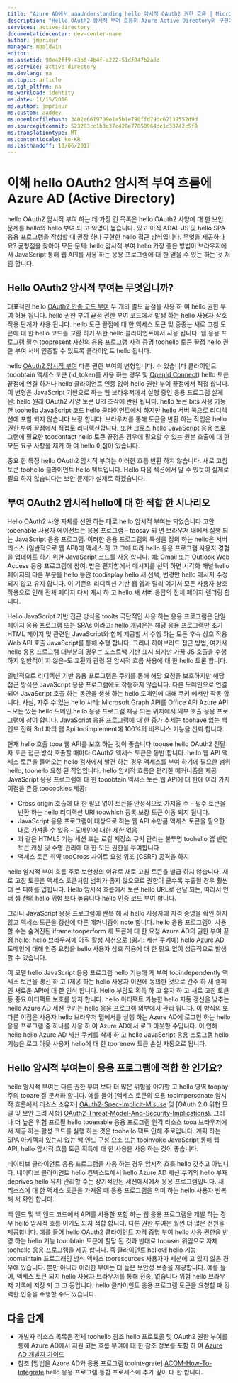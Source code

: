 ```yaml
---
title: "Azure AD에서 aaaUnderstanding hello 암시적 OAuth2 권한 흐름 | Microsoft Docs"
description: "Hello OAuth2 암시적 부여 흐름의 Azure Active Directory의 구현에 대 한 자세한 정보 및 여부와 응용 프로그램에 적합 합니다."
services: active-directory
documentationcenter: dev-center-name
author: jmprieur
manager: mbaldwin
editor: 
ms.assetid: 90e42ff9-43b0-4b4f-a222-51df847b2a8d
ms.service: active-directory
ms.devlang: na
ms.topic: article
ms.tgt_pltfrm: na
ms.workload: identity
ms.date: 11/15/2016
ms.author: jmprieur
ms.custom: aaddev
ms.openlocfilehash: 3402e6619709e1a5b1e790ffd79dc62139552d9d
ms.sourcegitcommit: 523283cc1b3c37c428e77850964dc1c33742c5f0
ms.translationtype: MT
ms.contentlocale: ko-KR
ms.lasthandoff: 10/06/2017
---
```

# <a name="understanding-hello-oauth2-implicit-grant-flow-in-azure-active-directory-ad"></a>이해 hello OAuth2 암시적 부여 흐름에 Azure AD (Active Directory)
hello OAuth2 암시적 부여 하는 데 가장 긴 목록은 hello OAuth2 사양에 대 한 보안 문제를 hello와 hello 부여 되 고 악명이 높습니다. 있고 아직 ADAL JS 및 hello SPA 응용 프로그램을 작성할 때 권장 하나 구현한 hello 접근 방식입니다. 무엇을 제공하나요? 균형점을 찾아야 모든 문제: hello 암시적 부여 hello 가장 좋은 방법이 브라우저에서 JavaScript 통해 웹 API를 사용 하는 응용 프로그램에 대 한 얻을 수 있는 하는 것 처럼 합니다.

## <a name="what-is-hello-oauth2-implicit-grant"></a>Hello OAuth2 암시적 부여는 무엇입니까?
대표적인 hello [OAuth2 인증 코드 부여](https://tools.ietf.org/html/rfc6749#section-1.3.1) 두 개의 별도 끝점을 사용 하 여 hello 권한 부여 허용 됩니다. hello 권한 부여 끝점 권한 부여 코드에서 발생 하는 hello 사용자 상호 작용 단계가 사용 됩니다. hello 토큰 끝점에 대 한 액세스 토큰 및 종종는 새로 고침 토큰에 대 한 hello 코드를 교환 하기 위한 hello 클라이언트에서 사용 됩니다. 웹 응용 프로그램 필수 toopresent 자신의 응용 프로그램 자격 증명 toohello 토큰 끝점 hello 권한 부여 서버 인증할 수 있도록 클라이언트 hello 됩니다.

hello [OAuth2 암시적 부여](https://tools.ietf.org/html/rfc6749#section-1.3.2) 다른 권한 부여의 변형입니다. 수 있습니다 클라이언트 tooobtain 액세스 토큰 (id_token를 사용 하는 경우 및 [OpenId Connect](http://openid.net/specs/openid-connect-core-1_0.html)) hello 토큰 끝점에 연결 하거나 hello 클라이언트 인증 없이 hello 권한 부여 끝점에서 직접 합니다. 이 변형은 JavaScript 기반으로 하는 웹 브라우저에서 실행 중인 응용 프로그램 설계 된: hello 원래 OAuth2 사양 토큰 URI 조각에 반환 됩니다. hello 토큰 bits 사용 가능한 toohello JavaScript 코드 hello 클라이언트에서 하지만 hello 서버 쪽으로 리디렉션에 포함 되지 않습니다 보장 합니다. 브라우저를 통해 토큰을 반환 하는 작업은 hello 권한 부여 끝점에서 직접로 리디렉션합니다. 또한 크로스 hello JavaScript 응용 프로그램에 필요한 toocontact hello 토큰 끝점은 경우에 필요할 수 있는 원본 호출에 대 한 모든 요구 사항을 제거 하 여 hello 이점이 있습니다.

중요 한 특징 hello OAuth2 암시적 부여는 이러한 흐름 반환 하지 않습니다. 새로 고침 토큰 toohello 클라이언트 hello 팩트입니다. Hello 다음 섹션에서 알 수 있듯이 실제로 필요 하지 않습니다는 보안 문제가 실제로 하겠습니다.

## <a name="suitable-scenarios-for-hello-oauth2-implicit-grant"></a>부여 OAuth2 암시적 hello에 대 한 적합 한 시나리오
Hello OAuth2 사양 자체를 선언 하는 대로 hello 암시적 부여는 되었습니다 고안 tooenable 사용자 에이전트는 응용 프로그램 – toosay 되 면 브라우저 내에서 실행 되는 JavaScript 응용 프로그램. 이러한 응용 프로그램의 특성을 정의 하는 hello은 서버 리소스 (일반적으로 웹 API)에 액세스 하 고 그에 따라 hello 응용 프로그램 사용자 경험을 업데이트 하기 위한 JavaScript 코드를 사용 합니다. 예: Gmail 또는 Outlook Web Access 응용 프로그램에 참여: 받은 편지함에서 메시지를 선택 하면 시각화 패널 hello 페이지의 다른 부분을 hello 동안 toodisplay hello 새 선택, 변경만 hello 메시지 수정 되지 않고 유지 합니다. 이 기존의 리디렉션 기반 웹 앱과 달리 여기서 모든 사용자 상호 작용으로 인해 전체 페이지 다시 게시 하 고 hello 새 서버 응답의 전체 페이지 렌더링 합니다.

Hello JavaScript 기반 접근 방식을 tooits 극단적인 사용 하는 응용 프로그램은 단일 페이지 응용 프로그램 또는 SPAs 이라고: hello 개념은는 해당 응용 프로그램만 초기 HTML 페이지 및 관련된 JavaScript와 함께 제공할 서 수행 하는 모든 후속 상호 작용 Web API 호출 JavaScript를 통해 수행 합니다. 그러나 하이브리드 접근 방법, 여기서 hello 응용 프로그램 대부분의 경우는 포스트백 기반 표시 되지만 가끔 JS 호출을 수행 하지 일반적이 지 않은-도 교환과 관련 된 암시적 흐름 사용에 대 한 hello 토론 합니다.

일반적으로 리디렉션 기반 응용 프로그램은 쿠키를 통해 해당 요청을 보호하지만 해당 접근 방식은 JavaScript 응용 프로그램에도 작동하지 않습니다. 다른 도메인으로 연결 되어 JavaScript 호출 하는 동안을 생성 하는 hello 도메인에 대해 쿠키 에서만 작동 합니다. 사실, 자주 수 있는 hello 사례: Microsoft Graph API를 Office API Azure API – 모든 있는 hello 도메인 hello 응용 프로그램 제공 되는 위치에서 외부 호출 응용 프로그램에 참여 합니다. JavaScript 응용 프로그램에 대 한 증가 추세는 toohave 없는 백 엔드 전혀 3rd 파티 웹 Api tooimplement에 100%의 비즈니스 기능을 신뢰 합니다.

현재 hello 호출 tooa 웹 API를 보호 하는 것이 좋습니다 toouse hello OAuth2 전달자 토큰 접근 방식 호출할 때마다 OAuth2 액세스 토큰은 동반 합니다. hello 웹 API 액세스 토큰을 들어오는 hello 검사에서 발견 하는 경우 액세스를 부여 하기에 필요한 범위 hello, toohello 요청 된 작업입니다. hello 암시적 흐름은 편리한 메커니즘을 제공 JavaScript 응용 프로그램에 대 한 tooobtain 액세스 토큰 웹 API에 대 한에 여러 가지 이점을 존중 toocookies 제공:

* Cross origin 호출에 대 한 필요 없이 토큰을 안정적으로 가져올 수 – 필수 토큰을 반환 하는 hello 리디렉션 URI toowhich 등록 보장 토큰 이동 되지 됩니다.
* JavaScript 응용 프로그램이 대상으로 하는 웹 API 수만큼 액세스 토큰을 필요한 대로 가져올 수 있음 - 도메인에 대한 제한 없음
* 과 같은 HTML5 기능 세션 또는 로컬 저장소 쿠키 관리는 불투명 toohello 앱 반면 토큰 캐싱 및 수명 관리에 대 한 모든 권한을 부여합니다
* 액세스 토큰 취약 tooCross 사이트 요청 위조 (CSRF) 공격을 하지

hello 암시적 부여 흐름 주로 보안상의 이유로 새로 고침 토큰을 발급 하지 않습니다. 새로 고침 토큰은 액세스 토큰처럼 범위가 좁지 않으므로 권한이 클수록 누출될 경우 훨씬 더 큰 피해를 입힙니다. Hello 암시적 흐름에서 토큰 hello URL로 전달 되는, 따라서 인터 셉 션의 hello 위험 보다 높습니다 hello 인증 코드 부여 합니다.

그러나 JavaScript 응용 프로그램에 반복 해 서 hello 사용자에 자격 증명을 확인 하지 않고 액세스 토큰을 갱신에 다른 메커니즘이 note 합니다. hello 응용 프로그램이 사용할 수는 숨겨진된 iframe tooperform 새 토큰에 대 한 요청 Azure AD의 권한 부여 끝점 hello: hello 브라우저에 아직 활성 세션으로 (읽기: 세션 쿠키에) hello Azure AD 도메인에 대해 인증 요청을 hello 사용자 상호 작용에 대 한 필요 없이 성공적으로 발생할 수 있습니다.

이 모델 hello JavaScript 응용 프로그램 hello 기능에 게 부여 tooindependently 액세스 토큰을 갱신 하 고 (제공 하는 hello 사용자 이전에 동의한 것으로 간주 하 새 캠페인 새로운 API에 대 한 인식 합니다. Hello 부담도 획득 하 고 유지 하 고 새로 고침 토큰 등 중요 아티팩트 보호를 방지 합니다. hello 아티팩트 가능한 hello 자동 갱신을 낮추는 hello Azure AD 세션 쿠키는 hello 응용 프로그램 외부에서 관리 됩니다. 이 방식의 또 다른 이점은 사용자 hello 브라우저 탭에서를 실행 하는 Azure AD에 로그인 하는 hello 응용 프로그램 중 하나를 사용 하 여 Azure AD에서 로그 아웃할 수입니다. 이 인해 hello hello Azure AD 세션 쿠키를 삭제 하 고 hello JavaScript 응용 프로그램 hello 기능은 로그 아웃 사용자 hello에 대 한 toorenew 토큰 손실 자동으로 됩니다.

## <a name="is-hello-implicit-grant-suitable-for-my-app"></a>Hello 암시적 부여는이 응용 프로그램에 적합 한 인가요?
hello 암시적 부여는 다른 권한 부여 보다 더 많은 위험을 야기할 고 hello 영역 toopay 주의 tooare 잘 문서화 합니다. 예를 들어 [액세스 토큰의 오용 tooImpersonate 암시적 흐름에서 리소스 소유자] [ OAuth2-Spec-Implicit-Misuse] 및 [OAuth 2.0 위협 모델 및 보안 고려 사항] [ OAuth2-Threat-Model-And-Security-Implications]). 그러나 더 높은 위험 프로필 hello tooenable 응용 프로그램 원격 리소스 tooa 브라우저에서 제공 하는 활성 코드를 실행 하는 것은 toohello 팩트 인해 주로입니다. 계획 하는 SPA 아키텍처 있는지 없는 백 엔드 구성 요소 또는 tooinvoke JavaScript 통해 웹 API, hello 암시적 흐름 토큰 획득에 대 한 사용을 사용 하는 것이 좋습니다.

네이티브 클라이언트 응용 프로그램을 사용 하는 경우 암시적 흐름 hello 갖추고 아닙니다. 네이티브 클라이언트 hello 컨텍스트에서 hello Azure AD 세션 쿠키의 hello 부재 deprives hello 유지 관리할 수는 장기적인된 세션에서에서 응용 프로그램입니다. 새 리소스에 대 한 액세스 토큰을 가져올 때 응용 프로그램을 의미 하는 hello 사용자 반복 해 서 확인 합니다.

백 엔드 및 백 엔드 코드에서 API를 사용한 포함 하는 웹 응용 프로그램을 개발 하는 경우 hello 암시적 흐름 이기도 되지 적합 합니다. 다른 권한 부여는 훨씬 더 많은 전원을 제공합니다. 예를 들어 hello OAuth2 클라이언트 자격 증명 부여 hello 사용 권한을 반영 하는 hello 기능 tooobtain 토큰에 할당 된 것과 반대로 toouser 위임으로 자체 toohello 응용 프로그램을 제공 합니다. 즉 클라이언트 hello에 hello 기능 toomaintain 프로그래밍 방식 액세스 tooresources 사용자가 세션에 고 있지 않은 경우에 있습니다. 뿐만 아니라 이러한 부여는 더 높은 보안성 보증을 제공합니다. 예를 들어, 액세스 토큰 되지 hello 사용자 브라우저를 통해 전송, 없습니다 위험 hello 브라우저 기록에 저장 되 고 고 등입니다. hello 클라이언트 응용 프로그램 토큰을 요청할 때 강력한 인증을 수행할 수도 있습니다.

## <a name="next-steps"></a>다음 단계
* 개발자 리소스 목록은 전체 toohello 참조 hello 프로토콜 및 OAuth2 권한 부여를 통해 Azure AD에서 지원 되는 흐름 부여에 대 한 참조 정보를 포함 하 여 [Azure AD 개발자 가이드][AAD-Developers-Guide]
* 참조 [방법을 Azure AD와 응용 프로그램 toointegrate] [ ACOM-How-To-Integrate] hello 응용 프로그램 통합 프로세스에 추가 깊이 대 한 합니다.

<!--Image references-->

<!--Reference style links in use-->
[AAD-Developers-Guide]: active-directory-developers-guide.md
[ACOM-How-And-Why-Apps-Added-To-AAD]: active-directory-how-applications-are-added.md
[ACOM-How-To-Integrate]: active-directory-how-to-integrate.md
[OAuth2-Spec-Implicit-Misuse]: https://tools.ietf.org/html/rfc6749#section-10.16
[OAuth2-Threat-Model-And-Security-Implications]: https://tools.ietf.org/html/rfc6819
